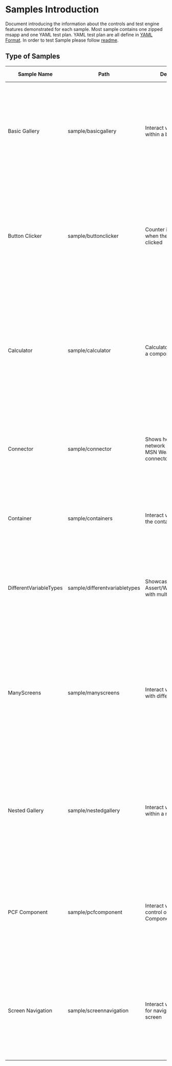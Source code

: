 # Samples Introduction

Document introducing the information about the controls and test engine features demonstrated for each sample. Most sample contains one zipped msapp and one YAML test plan. YAML test plan are all define in [YAML Format](https://github.com/microsoft/PowerApps-TestEngine/blob/main/docs/Yaml/README.md). In order to test Sample please follow [readme](https://github.com/microsoft/PowerApps-TestEngine).

## Type of Samples


| Sample Name | Path | Description |  Features Demonstrated |
| -- | -- | -- | -- | 
| Basic Gallery | sample/basicgallery | Interact with controls within a basic gallery | Assert `Label` Text to be the first item("Lorem ipsum 1") in the gallery. Select on the `NextArrow` in first row on gallery. Assert `Label` Text to be second item("Lorem ipsum 2") to validate the label in the 2nd row of the gallery to verifies that you can interact with controls within a basic gallery.|
| Button Clicker | sample/buttonclicker | Counter increments when the button is clicked |  Test settings and environment can be a pointer to another YAML file. OnTestCaseStart, OnTestCaseComplete and OnTestSuiteComplete are supported.   Wait for the `label`to be certain number("0"). Select on the `Button`. Assert `label` to be number+1("1") to verifies that counter increments when the button is clicked.
| Calculator| sample/calculator |  Calculator app works as a component |A component for Calculater with two labels for number input, one `lable` for calculated result and four `Button` for Add, Subtract, Multiply and Divide. Assert two input label to certain number("100", "100"). Select on one of four `Button`(Add). Assert result `Label` to right value("200") to Verifies that the calculator app works.
| Connector | sample/connector | Shows how to mock network requests with MSN Weather connector | Use SetPoperty to set `TextInput` to a String("Atlanta"). Select on `Button`. Assert `Label` to a string ("You are seeing the mock response") to verifies that you can mock network requests. Check [Connection](https://docs.microsoft.com/en-us/connectors/connector-reference/connector-reference-powerapps-connectors) for more information.
| Container | sample/containers | Interact with control in the container |Select on the `Button`. Assert `label` to be number+1("1") to verifies that you can interact with control in the container.Check [Container control](https://docs.microsoft.com/en-us/power-apps/maker/canvas-apps/controls/control-container) for more information.
 |DifferentVariableTypes| sample/differentvariabletypes | Showcases usage of Assert/Wait/SetProperty with multiple types |Use Wait, SetProperty, and Assert function to test `TextInput`, `Rating`, `Toggle`, `DatePicker`, `Dropdown`, `ComboBox` control to make sure DateType like String, Number, Boolean, Date, Record, and Table works.
 |ManyScreens| sample/manyscreens | Interact with controls with different screens |Three Screens on the canvas app. First 'Home Screem' have two `Button` navigate to other two screen. Other two Screen 'Label Screen' and 'Gallery Screen' each have one `Button` navigate to the 'Home Screem'. Select on the 'Label Screen ' `Button`. Assert `label1` to be string on 'Label Screen'("Hello world!") to verifies that you can interact with controls on other screens.
 |Nested Gallery| sample/nestedgallery | Interact with controls within a nested gallery |Two Gallery and two label each with column and row. Column Gallery inside row Gallery.  `Select` 1st row in the row gallery. `Assert` row `Label` to validate that the selected row is updated. `Select` 2nd column in the column gallery. `Assert` column `Label` to validate that the selected column is updated. 
 |PCF Component| sample/pcfcomponent | Interact with increment control of the PCF Component |Import PCF Component in the canvsas app. Use SetPoperty to set `IncrementControl1` to a number(10). Assert `IncrementControl1` to a number (10) to verifies that you can interact with increment control of the PCF Component. Check [PCF Component](https://docs.microsoft.com/en-us/power-apps/developer/component-framework/overview) for more information.
 |Screen Navigation|sample/screennavigation | Interact with controls for navigate to different screen |Two Screens and labels on the canvas app. 'Screen1' have `Button2` navigate to second screen. 'Screen2' have `Button1` navigate to first screen. Select on the `Button2`. Assert `label2` to be the string("Screen2") to verifies that you can interact with controls for screen navigation.
